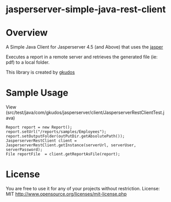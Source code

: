 jasperserver-simple-java-rest-client
====================================

# Overview

A Simple Java Client for Jasperserver 4.5 (and Above) that uses the [jasper](http://jasperforge.org/plugins/mwiki/index.php/Jasperserver/REST_Web_Services_API "Web Service API based on the REST framework")  

Executes a report in a remote server and retrieves the generated file (ie: pdf) to a local folder.

This library is created by [gkudos](http://gkudos.com/ "Kudos Ltda.")

# Sample Usage

View (src/test/java/com/gkudos/jasperserver/client/JasperserverRestClientTest.java)

	Report report = new Report();
	report.setUrl("/reports/samples/Employees");
	report.setOutputFolder(outPutDir.getAbsolutePath());
	JasperserverRestClient client = JasperserverRestClient.getInstance(serverUrl, serverUser, serverPassword);
	File reportFile  = client.getReportAsFile(report);


# License 

You are free to use it for any of your projects without restriction. 
License: MIT http://www.opensource.org/licenses/mit-license.php
